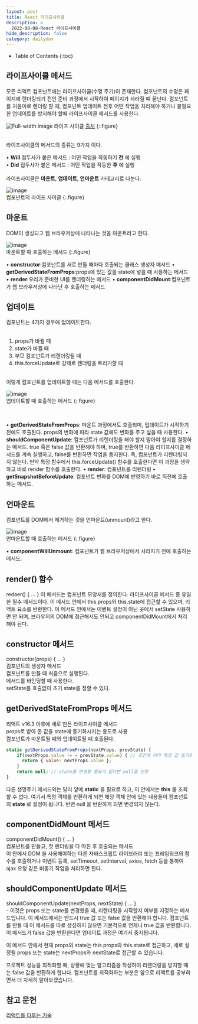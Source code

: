 ```yaml
---
layout: post
title: React 라이프사이클
description: >
  2022-08-08-React 라이프사이클
hide_description: false
category: dailydev
---
```


- Table of Contents
{:toc}

## 라이프사이클 메서드
모든 리액트 컴포넌트에는 라이프사이클(수명 주기)이 존재한다. 컴포넌트의 수명은 페이지에 렌더링되기 전인 준비 과정에서 시작하여 페이지가 사라질 때 끝난다.
컴포넌트를 처음이로 렌더링 할 때, 컴포넌트 업데이트 전후 어떤 작업을 처리해야 하거나 불필요한 업데이트를 방지해야 할때 라이프사이클 메서드를 사용한다.

![Full-width image](/assets/img/blog/life.PNG)
라이프 사이클 [출처](https://projects.wojtekmaj.pl/react-lifecycle-methods-diagram/)
{:.figure}

<br>
라이프사이클의 메서드의 종류는 9가지 이다.<br>

• __Will__ 접두사가 붙은 메서드 : 어떤 작업을 작동하기 __전__ 에 실행<br>
• __Did__ 접두사가 붙은 메서드 : 어떤 작업을 작동한 __후__ 에 실행<br><br>
라이프사이클은 __마운트__, __업데이트__, __언마운트__ 카테고리로 나눈다.

![image](/assets/img/blog/lifecy.jpg)
<br> 컴포넌트의 라이프 사이클
{:.figure}

## 마운트
DOM이 생성되고 웹 브라우저상에 나타나는 것을 마운트라고 한다.

![image](/assets/img/blog/mount.jpg)
<br> 마운트할 때 호출하는 메서드
{:.figure}

• __constructor__:컴포넌트를 새로 만들 때마다 호출되는 클래스 생성자 메서드
• __getDerivedStateFromProps__:props에 있는 값을 state에 넣을 때 사용하는 메서드
• __render__:우리가 준비한 UI를 렌더링하는 메서드
• __componentDidMount__:컴포넌트가 웹 브라우저상에 나타난 후 호출하는 메서드

## 업데이트
컴포넌트는 4가지 경우에 업데이트한다.<br><br>
1. props가 바뀔 때<br>
2. state가 바뀔 때<br>
3. 부모 컴포넌트가 리렌더링될 때<br>
4. this.forceUpdate로 강제로 렌더링을 트리거할 때<br><br>

이렇게 컴포넌트를 업데이트할 때는 다음 메서드를 호출한다.

![image](/assets/img/blog/lifeupdate.jpg)
<br> 업데이트할 때 호출하는 메서드
{:.figure}

<br>

• __getDerivedStateFromProps__: 마운트 과정에서도 호출되며, 업데이트가 시작하기 전에도 호출된다. props의 변화에 따라 state 값에도 변화를 주고 싶을 때 사용한다.
• __shouldComponentUpdate__: 컴포넌트가 리렌더링을 해야 할지 말아야 할지를 결정하는 메서드. true 혹은 false 값을 반환해야 하며, true를 반환하면 다음 라이프사이클 메서드를 계속 실행하고, false를 반환하면 작업을 중지한다. 즉, 컴포넌트가 리렌더링되지 않는다. 만약 특정 함수에서 this.forceUpdate() 함수를 호출한다면 이 과정을 생략하고 바로 render 함수를 호출한다.
• __render__: 컴포넌트를 리렌더링
• __getSnapshotBeforeUpdate__: 컴포넌트 변화를 DOM에 반영하기 바로 직전에 호출하는 메서드.

## 언마운트
컴포넌트를 DOM에서 제거하는 것을 언마운트(unmount)라고 한다.

![image](/assets/img/blog/um.jpg)
<br> 언마운트할 때 호출하는 메서드
{:.figure}

• __componentWillUnmount__: 컴포넌트가 웹 브라우저상에서 사라지기 전에 호출하는 메서드.

## render() 함수
redaer() { ... } 이 메서드는 컴포넌트 모양새를 정의한다. 라이프사이클 메서드 중 유일한 필수 메서드이다. 이 메서드 안에서 this.props와 this.state에 접근할 수 있으며, 리액트 요소를 반환한다. 이 메서드 안에서는 이벤트 설정이 아닌 곳에서 setState 사용하면 안 되며, 브라우저의 DOM에 접근해서도 안되고 componentDidMount에서 처리해야 된다.

## constructor 메서드
constructor(props) { ... }<br>
컴포넌트의 생성자 메서드 <br>
컴포넌트를 만들 때 처음으로 실행된다. <br>
메서드를 바인딩할 때 사용한다.<br>
setState를 호출없이 초기 state를 정할 수 있다.

## getDerivedStateFromProps 메서드
리액트 v16.3 이후에 새로 만든 라이프사이클 메서드<br>
props로 받아 온 값을 state에 동기화시키는 용도로 사용<br>
컴포넌트가 마운트될 때와 업데이트될 때 호출된다.<br>

```javascript
static getDerivedStateFromProps(nextProps, prevState) {
    if(nextProps.value != = prevState.value) { // 조건에 따라 특정 값 동기화
      return { value: nextProps.value };
    }
    return null; // state를 변경할 필요가 없다면 null을 반환
}
```
다른 생명주기 메서드와는 달리 앞에 __static__ 을 필요로 하고, 이 안에서는 __this__ 롤 조회 할 수 없다. 여기서 특정 객체를 반환하게 되면 해당 객체 안에 있는 내용들이 컴포넌트의 __state__ 로 설정이 됩니다. 반면 null 을 반환하게 되면 변경되지 않는다.

## componentDidMount 메서드
componentDidMount() { ... }<br>
컴포넌트를 만들고, 첫 렌더링을 다 마친 후 호출되는 메서드<br>
이 안에서  DOM 을 사용해야하는 다른 자바스크립트 라이브러리 또는 프레임워크의 함수를 호출하거나 이벤트 등록, setTimeout, setInterval, axios, fetch 등을 통하여 ajax 요청 같은 비동기 작업을 처리하면 된다.

## shouldComponentUpdate 메서드
shouldComponentUpdate(nextProps, nextState) { ... }<br>-
이것은 props 또는 state를 변경했을 때, 리렌더링을 시작할지 여부를 지정하는 메서드입니다. 이 메서드에서는 반드시 true 값 또는 false 값을 반환해야 합니다. 컴포넌트를 만들 때 이 메서드를 따로 생성하지 않으면 기본적으로 언제나 true 값을 반환합니다. 이 메서드가 false 값을 반환한다면 업데이트 과정은 여기서 중지됩니다.

이 메서드 안에서 현재 props와 state는 this.props와 this.state로 접근하고, 새로 설정될 props 또는 state는 nextProps와 nextState로 접근할 수 있습니다.

프로젝트 성능을 최적화할 때, 상황에 맞는 알고리즘을 작성하여 리렌더링을 방지할 때는 false 값을 반환하게 합니다. 컴포넌트를 최적화하는 부분은 앞으로 리액트를 공부하면서 더 자세히 알아보겠습니다.



## 참고 문헌

[리액트를 다루는 기술](http://www.kyobobook.co.kr/product/detailViewKor.laf?mallGb=KOR&ejkGb=KOR&linkClass=&barcode=9791160508796)